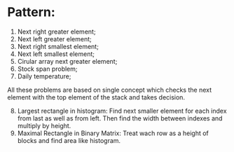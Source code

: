
# Pattern:

1. Next right greater element;
2. Next left greater element;
3. Next right smallest element;
4. Next left smallest element;
5. Cirular array next greater element;
6. Stock span problem;
7. Daily temperature;

All these problems are based on single concept which checks the next element with the top element of the stack and takes decision.

8. Largest rectangle in histogram: Find next smaller element for each index from last as well as from left. Then find the width between indexes and multiply by height.
9. Maximal Rectangle in Binary Matrix: Treat wach row as a height of blocks and find area like histogram.